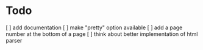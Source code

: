 # Todo 
[ ] add documentation
[ ] make "pretty" option available
[ ] add a page number at the bottom of a page
[ ] think about better implementation of html parser